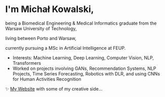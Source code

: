 # I'm Michał Kowalski,

being a Biomedical Engineering & Medical Informatics graduate from the Warsaw University of Technology,

living between Porto and Warsaw,

currently pursuing a MSc in Artificial Intelligence at FEUP.

- Interests: Machine Learning, Deep Learning, Computer Vision, NLP, Transformers
- Worked on projects involving GANs, Recommendation Systems, NLP Projects, Time Series Forecasting, Robotics with DLR, and using CNNs for Human Activities Recognition

✨ [My Website](https://readymag.website/u2873046722/5191106/)  with some of my creative side...
